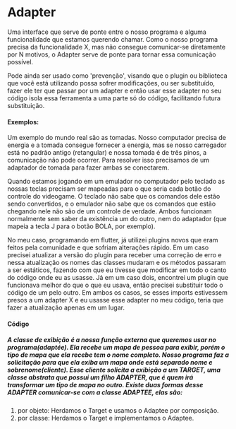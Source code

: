 <h1>Adapter</h1>
<p>Uma interface que serve de ponte entre o nosso programa e alguma funcionalidade que estamos querendo chamar. Como o nosso programa precisa da funcionalidade X, mas não consegue comunicar-se diretamente por N motivos, o Adapter serve de ponte para tornar essa comunicação possível.</p>
<p>Pode ainda ser usado como 'prevenção', visando que o plugin ou biblioteca que você está utilizando possa sofrer modificações, ou ser substituído, fazer ele ter que passar por um adapter e então usar esse adapter no seu código isola essa ferramenta a uma parte só do código, facilitando futura substituição.</p>
 
<h4>Exemplos:</h4>
<p>Um exemplo do mundo real são as tomadas. Nosso computador precisa de energia e a tomada consegue fornecer a energia, mas se nosso carregador está no padrão antigo (retangular) e nossa tomada é de três pinos, a comunicação não pode ocorrer. Para resolver isso precisamos de um adaptador de tomada para fazer ambas se conectarem.</p>
<p>Quando estamos jogando em um emulador no computador pelo teclado as nossas teclas precisam ser mapeadas para o que seria cada botão do controle do videogame. O teclado não sabe que os comandos dele estão sendo convertidos, e o emulador não sabe que os comandos que estão chegando nele não são de um controle de verdade. Ambos funcionam normalmente sem saber da existência um do outro, nem do adaptador (que mapeia a tecla J para o botão BOLA, por exemplo).</p>
<p>No meu caso, programando em flutter, já utilizei plugins novos que eram feitos pela comunidade e que sofriam alterações rápido. Em um caso precisei atualizar a versão do plugin para receber uma correção de erro e nessa atualização os nomes das classes mudaram e os métodos passaram a ser estáticos, fazendo com que eu tivesse que modificar em todo o canto do código onde eu as usasse. Já em um caso dois, encontrei um plugin que funcionava melhor do que o que eu usava, então precisei substituir todo o código de um pelo outro. Em ambos os casos, se esses imports estivessem presos a um adapter X e eu usasse esse adapter no meu código, teria que fazer a atualização apenas em um lugar.</p>
 
<h4>Código</h4>
<h5>A classe de exibição é a nossa função externa que queremos usar no programa(adaptée). Ela recebe um mapa de pessoa para exibir, porém o tipo de mapa que ela recebe tem o nome completo. Nosso programa faz a solicitação para que ela exiba um mapa onde está separado nome e sobrenome(cliente). Esse cliente solicita a exibição a um TARGET, uma classe abstrata que possui um filho ADAPTER, que é quem irá transformar um tipo de mapa no outro. Existe duas formas desse ADAPTER comunicar-se com a classe ADAPTEE, elas são:</h5>
<ol>
<li>por objeto: Herdamos o Target e usamos o Adaptee por composição.</li>
<li>por classe: Herdamos o Target e implementamos o Adaptee.</li>
</ol>